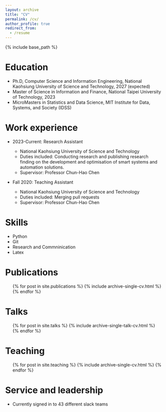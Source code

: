 ```yaml
---
layout: archive
title: "CV"
permalink: /cv/
author_profile: true
redirect_from:
  - /resume
---
```


{% include base_path %}

Education
======

* Ph.D, Computer Science and Information Engineering, National Kaohsiung University of Science and Technology, 2027 (expected)
* Master of Science in Information and Finance, National Taipei University of Technology, 2023
* MicroMasters in Statistics and Data Science, MIT Institute for Data, Systems, and Society (IDSS)



Work experience
======
* 2023-Current: Research Assistant
  * National Kaohsiung University of Science and Technology
  * Duties included: Conducting research and publishing research finding on the development and optimisation of smart systems and automation solutions.
  * Supervisor: Professor Chun-Hao Chen

* Fall 2020: Teaching Assistant
  * National Kaohsiung University of Science and Technology
  * Duties included: Merging pull requests
  * Supervisor: Professor Chun-Hao Chen
  
Skills
======
* Python
* Git
* Research and Commninication
* Latex

Publications
======
  <ul>{% for post in site.publications %}
    {% include archive-single-cv.html %}
  {% endfor %}</ul>
  
Talks
======
  <ul>{% for post in site.talks %}
    {% include archive-single-talk-cv.html %}
  {% endfor %}</ul>
  
Teaching
======
  <ul>{% for post in site.teaching %}
    {% include archive-single-cv.html %}
  {% endfor %}</ul>
  
Service and leadership
======
* Currently signed in to 43 different slack teams

